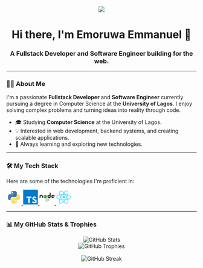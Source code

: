 <div id="header" align="center">
  <img src="https://media.giphy.com/media/M9gbBd9nbDrOTu1Mqx/giphy.gif" width="100"/>
</div>

<h1 align="center">Hi there, I'm Emoruwa Emmanuel 👋</h1>
<h3 align="center">A Fullstack Developer and Software Engineer building for the web.</h3>

---

### 👨‍💻 About Me

I'm a passionate **Fullstack Developer** and **Software Engineer** currently pursuing a degree in Computer Science at the **University of Lagos**. I enjoy solving complex problems and turning ideas into reality through code.

-   🎓 Studying **Computer Science** at the University of Lagos.
-   💡 Interested in web development, backend systems, and creating scalable applications.
-   🌱 Always learning and exploring new technologies.

---

### 🛠️ My Tech Stack

Here are some of the technologies I'm proficient in:

<p align="left">
  <a href="https://www.python.org" target="_blank" rel="noreferrer">
    <img src="https://raw.githubusercontent.com/devicons/devicon/master/icons/python/python-original.svg" alt="python" width="40" height="40"/>
  </a>
  <a href="https://www.typescriptlang.org/" target="_blank" rel="noreferrer">
    <img src="https://raw.githubusercontent.com/devicons/devicon/master/icons/typescript/typescript-original.svg" alt="typescript" width="40" height="40"/>
  </a>
  <a href="https://nodejs.org" target="_blank" rel="noreferrer">
    <img src="https://raw.githubusercontent.com/devicons/devicon/master/icons/nodejs/nodejs-original-wordmark.svg" alt="nodejs" width="40" height="40"/>
  </a>
  <a href="https://reactjs.org/" target="_blank" rel="noreferrer">
    <img src="https://raw.githubusercontent.com/devicons/devicon/master/icons/react/react-original.svg" alt="react" width="40" height="40"/>
  </a>
</p>

---

### 📊 My GitHub Stats & Trophies

<p align="center">
  <img src="https://github-readme-stats.vercel.app/api?username=Emzee-Creates&show_icons=true&theme=radical&hide_border=true&include_all_commits=true&count_private=true" alt="GitHub Stats" />
  <br/>
  <img src="https://github-profile-trophy.vercel.app/?username=Emzee-Creates&theme=radical&hide_border=true&no-frame=true&row=1&column=7" alt="GitHub Trophies" />
</p>

<p align="center">
  <img align="center" src="https://github-readme-streak-stats.herokuapp.com/?user=YOUR_USERNAME&theme=radical&hide_border=true" alt="GitHub Streak" />
</p>

